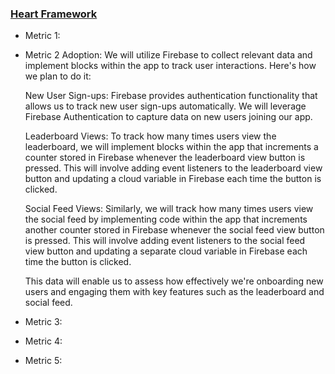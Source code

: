 ### [Heart Framework](https://docs.google.com/presentation/d/1fdXlihNzZi-2fniiHWL7yIMDTZ40Lplni75lV9GFX2k/edit?usp=sharing)

- Metric 1:
- Metric 2 Adoption:
    We will utilize Firebase to collect relevant data and implement blocks within the app to track user interactions. Here's how we plan to do it:

    New User Sign-ups: Firebase provides authentication functionality that allows us to track new user sign-ups automatically. We will leverage Firebase Authentication to capture data on new users joining our app.

    Leaderboard Views: To track how many times users view the leaderboard, we will implement blocks within the app that increments a counter stored in Firebase whenever the leaderboard view button is pressed. This will involve adding event listeners to the leaderboard view button and updating a cloud variable in Firebase each time the button is clicked.

    Social Feed Views: Similarly, we will track how many times users view the social feed by implementing code within the app that increments another counter stored in Firebase whenever the social feed view button is pressed. This will involve adding event listeners to the social feed view button and updating a separate cloud variable in Firebase each time the button is clicked.

    This data will enable us to assess how effectively we're onboarding new users and engaging them with key features such as the leaderboard and social feed.

- Metric 3: 
- Metric 4:
- Metric 5: 
